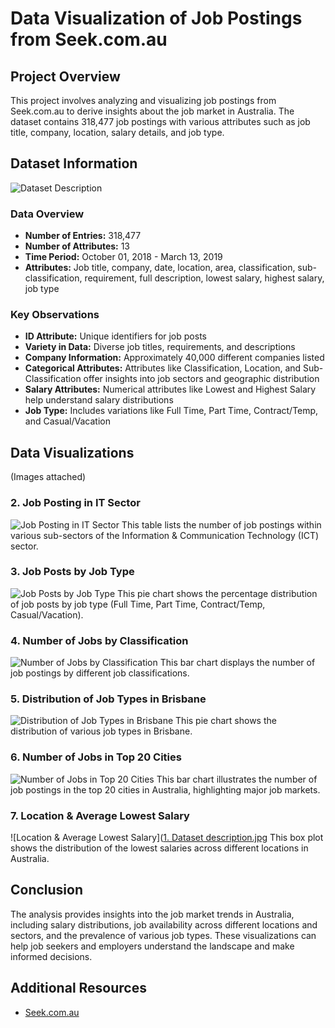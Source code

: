 # Data Visualization of Job Postings from Seek.com.au

## Project Overview
This project involves analyzing and visualizing job postings from Seek.com.au to derive insights about the job market in Australia. The dataset contains 318,477 job postings with various attributes such as job title, company, location, salary details, and job type.

## Dataset Information
![Dataset Description](https://github.com/amitgrewal4/2_Project_Data_Visualisation_Seek.com.au/assets/140138833/bbe6c35f-d2d3-47a5-9a61-0376b58bb590)

### Data Overview
- **Number of Entries:** 318,477
- **Number of Attributes:** 13
- **Time Period:** October 01, 2018 - March 13, 2019
- **Attributes:** Job title, company, date, location, area, classification, sub-classification, requirement, full description, lowest salary, highest salary, job type

### Key Observations
- **ID Attribute:** Unique identifiers for job posts
- **Variety in Data:** Diverse job titles, requirements, and descriptions
- **Company Information:** Approximately 40,000 different companies listed
- **Categorical Attributes:** Attributes like Classification, Location, and Sub-Classification offer insights into job sectors and geographic distribution
- **Salary Attributes:** Numerical attributes like Lowest and Highest Salary help understand salary distributions
- **Job Type:** Includes variations like Full Time, Part Time, Contract/Temp, and Casual/Vacation

## Data Visualizations
(Images attached)

### 2. Job Posting in IT Sector
![Job Posting in IT Sector](https://github.com/amitgrewal4/2_Data_Visualisation_Seek.com.au/assets/140138833/baf9f7d9-42d8-4730-82c5-a29046c7ab07)
This table lists the number of job postings within various sub-sectors of the Information & Communication Technology (ICT) sector.

### 3. Job Posts by Job Type
![Job Posts by Job Type](https://github.com/amitgrewal4/2_Data_Visualisation_Seek.com.au/assets/140138833/5722da01-b066-4613-a05b-f15734155927)
This pie chart shows the percentage distribution of job posts by job type (Full Time, Part Time, Contract/Temp, Casual/Vacation).

### 4. Number of Jobs by Classification
![Number of Jobs by Classification](https://github.com/amitgrewal4/2_Data_Visualisation_Seek.com.au/assets/140138833/98a1a5f2-6757-4278-85c5-2b1cb0b86dee)
This bar chart displays the number of job postings by different job classifications.

### 5. Distribution of Job Types in Brisbane
![Distribution of Job Types in Brisbane](https://github.com/amitgrewal4/2_Data_Visualisation_Seek.com.au/assets/140138833/46db6b6e-f970-47bb-aedf-0067c1af7b3d)
This pie chart shows the distribution of various job types in Brisbane.

### 6. Number of Jobs in Top 20 Cities
![Number of Jobs in Top 20 Cities](https://github.com/amitgrewal4/2_Data_Visualisation_Seek.com.au/assets/140138833/7d935114-4919-4d33-a238-cf1398587b8c)
This bar chart illustrates the number of job postings in the top 20 cities in Australia, highlighting major job markets.

### 7. Location & Average Lowest Salary
![Location & Average Lowest Salary]([1. Dataset description.jpg](https://github.com/amitgrewal4/2_Data_Visualisation_Seek.com.au/assets/140138833/bcceeed1-c80c-485d-8ae3-b79b93c785be)
This box plot shows the distribution of the lowest salaries across different locations in Australia.


## Conclusion
The analysis provides insights into the job market trends in Australia, including salary distributions, job availability across different locations and sectors, and the prevalence of various job types. These visualizations can help job seekers and employers understand the landscape and make informed decisions.


## Additional Resources
- [Seek.com.au](https://www.seek.com.au/)
